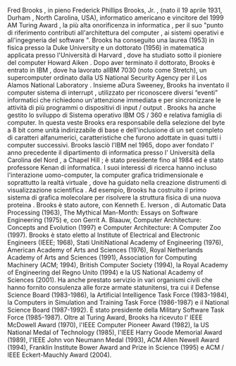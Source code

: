 Fred Brooks , in pieno Frederick Phillips Brooks, Jr. , (nato il 19 aprile 1931, Durham , North Carolina, USA), informatico americano e vincitore del 1999 AM Turing Award , la più alta onorificenza in informatica , per il suo "punto di riferimento contributi all'architettura del computer , ai sistemi operativi e all'ingegneria del software ".
Brooks ha conseguito una laurea (1953) in fisica presso la Duke University e un dottorato (1956) in matematica applicata presso l'Università di Harvard , dove ha studiato sotto il pioniere del computer Howard Aiken . Dopo aver terminato il dottorato, Brooks è entrato in IBM , dove ha lavorato alIBM 7030 (noto come Stretch), un supercomputer ordinato dalla US National Security Agency per il Los Alamos National Laboratory . Insieme aDura Sweeney, Brooks ha inventato il computer sistema di interrupt , utilizzato per riconoscere diversi “eventi” informatici che richiedono un'attenzione immediata e per sincronizzare le attività di più programmi o dispositivi di input / output . Brooks ha anche gestito lo sviluppo di Sistema operativo IBM OS / 360 e relativa famiglia di computer. In questa veste Brooks era responsabile della selezione del byte a 8 bit come unità indirizzabile di base e dell'inclusione di un set completo di caratteri alfanumerici, caratteristiche che furono adottate in quasi tutti i computer successivi.
Brooks lasciò l'IBM nel 1965, dopo aver fondato l' anno precedente il dipartimento di informatica presso l' Università della Carolina del Nord , a Chapel Hill ; è stato presidente fino al 1984 ed è stato professore Kenan di informatica. I suoi interessi di ricerca hanno incluso l'interazione uomo-computer, la computer grafica tridimensionale e soprattutto la realtà virtuale , dove ha guidato nella creazione distrumenti di visualizzazione scientifica . Ad esempio, Brooks ha costruito il primo sistema di grafica molecolare per risolvere la struttura fisica di una nuova proteina .
Brooks è stato autore, con Kenneth E. Iverson , di Automatic Data Processing (1963), The Mythical Man-Month: Essays on Software Engineering (1975) e, con Gerrit A. Blaauw, Computer Architecture: Concepts and Evolution (1997) e Computer Architecture: A Computer Zoo (1997).
Brooks è stato eletto al Institute of Electrical and Electronic Engineers (IEEE; 1968), Stati UnitiNational Academy of Engineering (1976), American Academy of Arts and Sciences (1976), Royal Netherlands Academy of Arts and Sciences (1991), Association for Computing Machinery (ACM; 1994), British Computer Society (1994), la Royal Academy of Engineering del Regno Unito (1994) e la US National Academy of Sciences (2001). Ha anche prestato servizio in vari organismi civili che hanno fornito consulenza alle forze armate statunitensi, tra cui il Defense Science Board (1983-1986), la Artificial Intelligence Task Force (1983-1984), la Computers in Simulation and Training Task Force (1986-1987) e il National Science Board (1987-1992). È stato presidente della Military Software Task Force (1985-1987).
Oltre al Turing Award, Brooks ha ricevuto l' IEEE McDowell Award (1970), l'IEEE Computer Pioneer Award (1982), la US National Medal of Technology (1985), l'IEEE Harry Goode Memorial Award (1989), l'IEEE John von Neumann Medal (1993), ACM Allen Newell Award (1994), Franklin Institute Bower Award and Prize in Science (1995) e ACM / IEEE Eckert-Mauchly Award (2004).